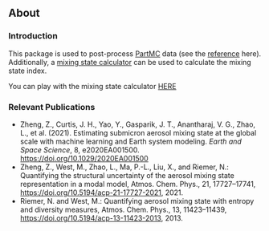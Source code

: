 ## About

### Introduction

This package is used to post-process [PartMC](https://github.com/compdyn/partmc) data (see the [reference](./partmc_sample_data.html) here). Additionally, a [mixing state calculator](../notebooks/mixing_state_calculator.html) can be used to calculate the mixing state index.

You can play with the mixing state calculator [HERE](https://mybinder.org/v2/gh/zhonghua-zheng/pmcpy/HEAD?filepath=docs%2Fnotebooks)

### Relevant Publications

- Zheng, Z., Curtis, J. H., Yao, Y., Gasparik, J. T., Anantharaj, V. G., Zhao, L., et al. (2021). Estimating submicron aerosol mixing state at the global scale with machine learning and Earth system modeling. *Earth and Space Science*, 8, e2020EA001500. https://doi.org/10.1029/2020EA001500
- Zheng, Z., West, M., Zhao, L., Ma, P.-L., Liu, X., and Riemer, N.: Quantifying the structural uncertainty of the aerosol mixing state representation in a modal model, Atmos. Chem. Phys., 21, 17727–17741, https://doi.org/10.5194/acp-21-17727-2021, 2021.
- Riemer, N. and West, M.: Quantifying aerosol mixing state with entropy and diversity measures, Atmos. Chem. Phys., 13, 11423–11439, https://doi.org/10.5194/acp-13-11423-2013, 2013.
